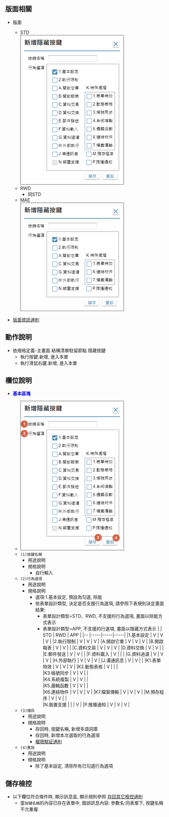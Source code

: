 ## <div id="behavior-layout">版面相關</div>
* 版面
    * STD</br>
        ![pic][image_button_STD]
    * RWD
        * 同STD
    * MAE</br>
        ![pic][image_button_MAE]

* [版面資訊通則][link_ruleother1]

## <div id="form-action">動作說明</div>
* 依規格定義-主畫面 結構清單駐留節點 隱藏按鍵
    * 執行按鍵.新增, 進入本單
    * 執行滑鼠右鍵.新增, 進入本單

## <div id="behavior-object-desc">欄位說明</div>
* <p id="fieldbreak1" style="color:blue;font-weight:bold">基本區塊</p>

    * ![pic][image_fieldbreak1]
    * `(1)按鍵名稱`
        * 用途說明
        * 規格說明
            * 自行輸入
    * `(2)行為選項`    
        * 用途說明
        * 規格說明        
            * 選項:1.基本設定, 預設為勾選, 除能
            * 依表單設計類型, 決定是否支援行為選項, 請參照下表規則決定畫面結果:
                * 表單設計類型=STD、RWD, 不支援的行為選項, 畫面以除能方式表示
                * 表單設計類型=APP, 不支援的行選項, 畫面以隱藏方式表示
                |   | STD | RWD | APP |
                |-- |-----|-----|-----|
                |1.基本設定 | V | V | V |
                |2.執行限制 | V | V | V |
                |A.開啟它單 | V | V | V |
                |B.開啟報表 | V | V |  |
                |C.資料交易 | V | V | V |
                |D.資料交換 | V | V |  |
                |E.郵件發送 | V | V |  |
                |F.資料載入 | V |  |  |	
                |G.資料過濾 | V | V | V |
                |H.外部執行 | V | V | V |
                |J.溝通訊息 | V | V |  |
                |K1.表單特效 | V | V | V |
                |K2.動態表格 | V |  |  |	
                |K3.帳號同步 | V | V |  |	
                |K4.系統複製 | V | V |  |	
                |K5.邏輯函數 | V | V |  |	
                |K6.連結物件 | V | V | V |
                |K7.檔案傳輸 | V | V | V |
                |M.預存程序 | V | V |  |	
                |N.裝置支援 |  |  | V |
                |P.推播通知 | V | V | V |
    * `(3)儲存`
        * 用途說明
        * 規格說明
            * 存回時, 按鍵名稱, 新增多語詞庫
            * 存回時, 新增本次選取的行為選項
            * [權限驗証通則][link_ruleother6]
    * `(4)重設`
        * 用途說明
        * 規格說明
            * 除了基本設定, 清除所有已勾選行為選項

## <div id="save-action">儲存檢控</div>	
* 以下欄位符合條件時, 顯示訊息盒, 顯示規則參照 [存回其它檢控通則][link_ruleother8]
	* 當`按鍵名稱`的內容已存在表單中, 錯誤訊息內容: 參數名:同表單下, 按鍵名稱不允重複

<!-- 圖片 -->
[image_button_STD]:attachment/AddHiddenButton_STD.png
[image_button_MAE]:attachment/AddHiddenButton_MAE.png
[image_fieldbreak1]:attachment/AddHiddenButton_STD_block1.png

<!-- 超連結 -->
[link_WidgetOrder]:../WidgetOrder/README "版面設計/駐留順序"
[link_ruleother1]:../RulesOther/README#ruleother1 "共用通則_其它/版面資訊通則"
[link_ruleother7]:../RulesOther/README#ruleother7 "共用通則_其它/存回不允空白檢控通則"
[link_ruleother8]:../RulesOther/README#ruleother8 "共用通則_其它/存回其它檢控通則"
[link_ruleother6]:../RulesOther/README#ruleother6 "共用通則_其它/權限驗証通則"